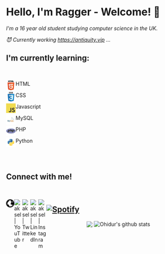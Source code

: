 # Hello, I'm Ragger - Welcome! 👋

_I'm a 16 year old student studying computer science in the UK._

_😈 Currently working https://antiquity.vip ..._


## I'm currently learning:
<br />

HTML <img align="left" alt="HTML5" width="26px" src="https://raw.githubusercontent.com/github/explore/80688e429a7d4ef2fca1e82350fe8e3517d3494d/topics/html/html.png" />

CSS <img align="left" alt="CSS3" width="26px" src="https://raw.githubusercontent.com/github/explore/80688e429a7d4ef2fca1e82350fe8e3517d3494d/topics/css/css.png" />

Javascript <img align="left" alt="JavaScript" width="26px" src="https://raw.githubusercontent.com/github/explore/80688e429a7d4ef2fca1e82350fe8e3517d3494d/topics/javascript/javascript.png" />

MySQL <img align="left" alt="MySQL" width="26px" src="https://raw.githubusercontent.com/github/explore/80688e429a7d4ef2fca1e82350fe8e3517d3494d/topics/mysql/mysql.png" />

PHP <img align="left" alt="MySQL" width="26px" src="https://raw.githubusercontent.com/github/explore/80688e429a7d4ef2fca1e82350fe8e3517d3494d/topics/php/php.png" />

Python <img align="left" alt="CSS3" width="26px" src="https://raw.githubusercontent.com/github/explore/80688e429a7d4ef2fca1e82350fe8e3517d3494d/topics/python/python.png" />

<br />
<br />


## Connect with me!
<br />

[<img align="left" alt="antiquity.vip" width="22px" src="https://raw.githubusercontent.com/iconic/open-iconic/master/svg/globe.svg" />][website]
[<img align="left" alt="aksel | YouTube" width="22px" src="https://cdn.jsdelivr.net/npm/simple-icons@v3/icons/youtube.svg" />][youtube]
[<img align="left" alt="aksel | Twitter" width="22px" src="https://cdn.jsdelivr.net/npm/simple-icons@v3/icons/twitter.svg" />][twitter]
[<img align="left" alt="aksel | LinkedIn" width="22px" src="https://cdn.jsdelivr.net/npm/simple-icons@v3/icons/discord.svg" />][discord]
[<img align="left" alt="aksel | Instagram" width="22px" src="https://cdn.jsdelivr.net/npm/simple-icons@v3/icons/instagram.svg" />][instagram]


[![Spotify](https://my-site-omega.vercel.app/api/spotify)](https://open.spotify.com/user/hkgmzhjemhzlah3aizhv3jcsp)
---


<p align="center">
  <img align="center" src="https://github-readme-stats.vercel.app/api/top-langs/?username=aksel-rag&theme=radical&hide_langs_below=1&layout=compact" />
  <img align="center" src="https://github-readme-stats.vercel.app/api?username=aksel-rag&show_icons=true&theme=radical&line_height=21" alt="Ohidur's github stats"/>
</p>

[website]: https://antiquity.vip
[instagram]: https://www.instagram.com/ragger_dh/
[youtube]: https://www.youtube.com/channel/UCIPC-57TcURMRqKQmC_q6oQ
[twitter]: https://twitter.com/Weeby25944300
[discord]: https://discord.gg/CZTHfNB
